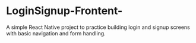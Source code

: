 # LoginSignup-Frontent-
A simple React Native project to practice building login and signup screens with basic navigation and form handling.
